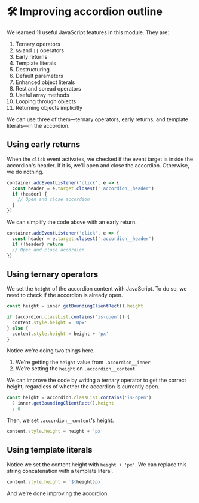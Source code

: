 # 🛠 Improving accordion outline

We learned 11 useful JavaScript features in this module. They are:

1. Ternary operators
2. `&&` and `||` operators
3. Early returns
4. Template literals
5. Destructuring
6. Default parameters
7. Enhanced object literals
8. Rest and spread operators
9. Useful array methods
10. Looping through objects
11. Returning objects implicitly

We can use three of them—ternary operators, early returns, and template literals—in the accordion.

## Using early returns

When the `click` event activates, we checked if the event target is inside the accordion's header. If it is, we'll open and close the accordion. Otherwise, we do nothing.

```js
container.addEventListener('click', e => {
  const header = e.target.closest('.accordion__header')
  if (header) {
    // Open and close accordion
  }
})
```

We can simplify the code above with an early return.

```js
container.addEventListener('click', e => {
  const header = e.target.closest('.accordion__header')
  if (!header) return
  // Open and close accordion
})
```

## Using ternary operators

We set the `height` of the accordion content with JavaScript. To do so, we need to check if the accordion is already open.

```js
const height = inner.getBoundingClientRect().height

if (accordion.classList.contains('is-open')) {
  content.style.height = '0px'
} else {
  content.style.height = height + 'px'
}
```

Notice we're doing two things here.

1. We're getting the `height` value from `.accordion__inner`
2. We're setting the `height` on `.accordion__content`

We can improve the code by writing a ternary operator to get the correct height, regardless of whether the accordion is currently open.

```js
const height = accordion.classList.contains('is-open')
  ? inner.getBoundingClientRect().height
  : 0
```

Then, we set `.accordion__content`'s height.

```js
content.style.height = height + 'px'
```

## Using template literals

Notice we set the content height with `height + 'px'`. We can replace this string concatenation with a template literal.

```js
content.style.height = `${height}px`
```

And we're done improving the accordion.